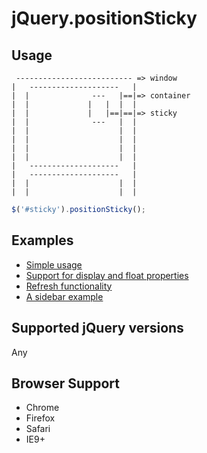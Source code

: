 jQuery.positionSticky
=====================

Usage
-----

```
 -------------------------- => window 
|   --------------------   |
|  |              ---   |==|=> container
|  |             |   |  |  |
|  |             |   |==|==|=> sticky  
|  |              ---   |  |
|  |                    |  |
|  |                    |  |
|  |                    |  |
|  |                    |  |
|   --------------------   |
|   --------------------   |
|  |                    |  |
|  |                    |  |

```

```javascript
$('#sticky').positionSticky();  
```

Examples
--------
* [Simple usage](http://katranci.github.io/jQuery.positionSticky/demos/demo1.html)
* [Support for display and float properties](http://katranci.github.io/jQuery.positionSticky/demos/demo2.html)
* [Refresh functionality](http://katranci.github.io/jQuery.positionSticky/demos/refresh.html)
* [A sidebar example](http://katranci.github.io/jQuery.positionSticky/demos/sidebar.html)


Supported jQuery versions
-------------------------
Any


Browser Support
---------------
* Chrome
* Firefox
* Safari
* IE9+
